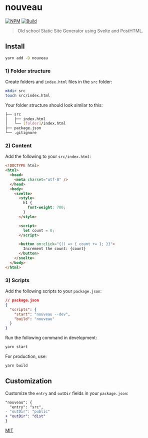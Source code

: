 # nouveau

[![NPM][npm]][npm-url]
[![Build][build]][build-badge]

> Old school Static Site Generator using Svelte and PostHTML.

## Install

```bash
yarn add -D nouveau
```

### 1) Folder structure

Create folders and `index.html` files in the `src` folder:

```bash
mkdir src
touch src/index.html
```

Your folder structure should look similar to this:

```bash
├── src
│   ├── index.html
│   └── [folder]/index.html
├── package.json
└── .gitignore
```

### 2) Content

Add the following to your `src/index.html`:

```html
<!DOCTYPE html>
<html>
  <head>
    <meta charset="utf-8" />
  </head>
  <body>
    <svelte>
      <style>
        h1 {
          font-weight: 700;
        }
      </style>

      <script>
        let count = 0;
      </script>

      <button on:click="{() => { count += 1; }}">
        Increment the count: {count}
      </button>
    </svelte>
  </body>
</html>
```

### 3) Scripts

Add the following scripts to your `package.json`:

```json
// package.json
{
  "scripts": {
    "start": "nouveau --dev",
    "build": "nouveau"
  }
}
```

Run the following command in development:

```bash
yarn start
```

For production, use:

```bash
yarn build
```

## Customization

Customize the `entry` and `outDir` fields in your `package.json`:

```diff
"nouveau": {
  "entry": "src",
- "outDir": "public"
+ "outDir": "dist"
}
```

[MIT](LICENSE)

[npm]: https://img.shields.io/npm/v/nouveau.svg?color=blue
[npm-url]: https://npmjs.com/package/nouveau
[build]: https://travis-ci.com/metonym/nouveau.svg?branch=master
[build-badge]: https://travis-ci.com/metonym/nouveau
